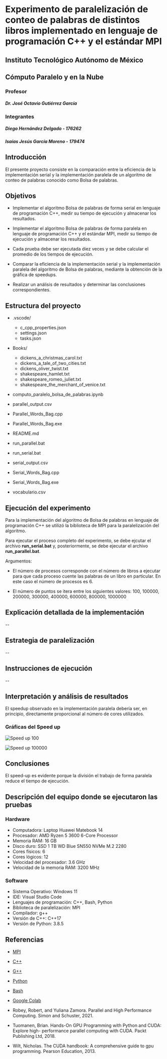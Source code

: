 <h1> Experimento de paralelización de conteo de palabras de distintos libros implementado en lenguaje de programación C++ y el estándar MPI </h1>

<h2> Instituto Tecnológico Autónomo de México </h2>

<h2> Cómputo Paralelo y en la Nube </h2>



<h3> Profesor </h3>

<h5> Dr. José Octavio Gutiérrez García </h5>


<h3> Integrantes </h3>

<h5> Diego Hernández Delgado - 176262 </h5>

<h5> Isaías Jesús García Moreno - 179474 </h5>



<h2> Introducción </h2>
 
El presente proyecto consiste en la comparación entre la eficiencia de la implementación serial y la implementación paralela de un algoritmo de conteo de palabras conocido como Bolsa de palabras. 


<h2> Objetivos </h2>

- Implementar el algoritmo Bolsa de palabras de forma serial en lenguaje de programación C++, medir su tiempo de ejecución y almacenar los resultados.

- Implementar el algoritmo Bolsa de palabras de forma paralela en lenguaje de programación C++ y el estándar MPI, medir su tiempo de ejecución y almacenar los resultados.

- Cada prueba debe ser ejecutada diez veces y se debe calcular el promedio de los tiempos de ejecución.

- Comparar la eficiencia de la implementación serial y la implementación paralela del algoritmo de Bolsa de palabras, mediante la obtención de la gráfica de speedups.

- Realizar un análisis de resultados y determinar las conclusiones correspondientes.

<h2> Estructura del proyecto </h2>

- .vscode/
    * c_cpp_properties.json
    * settings.json
    * tasks.json

- Books/
    * dickens_a_christmas_carol.txt
    * dickens_a_tale_of_two_cities.txt
    * dickens_oliver_twist.txt
    * shakespeare_hamlet.txt
    * shakespeare_romeo_juliet.txt
    * shakespeare_the_merchant_of_venice.txt
- computo_paralelo_bolsa_de_palabras.ipynb
- parallel_output.csv
- Parallel_Words_Bag.cpp
- Parallel_Words_Bag.exe
- README.md
- run_parallel.bat
- run_serial.bat
- serial_output.csv
- Serial_Words_Bag.cpp
- Serial_Words_Bag.exe
- vocabulario.csv


<h2> Ejecución del experimento </h2>

Para la implementación del algoritmo de Bolsa de palabras en lenguaje de programación C++ se utilizó la biblioteca de MPI para la paralelización del algoritmo.

Para ejecutar el proceso completo del experimento, se debe ejcutar el archivo **run_serial.bat** y, posteriormente, se debe ejecutar el archivo **run_parallel.bat**. 


Argumentos:

- El número de procesos corresponde con el número de libros a ejecutar para que cada proceso cuente las palabras de un libro en particular. En este caso el número de procesos es 6.

- El número de puntos se itera entre los siguientes valores: 100, 100000, 200000, 300000, 400000, 600000, 800000, 1000000


<h2> Explicación detallada de la implementación </h2>

--


<h2> Estrategia de paralelización </h2>

--


<h2> Instrucciones de ejecución </h2>

--

<h2> Interpretación y análisis de resultados </h2>

<p> El speedup observado en la implementación paralela debería ser, en principio, directamente proporcional al número de cores utilizados. 
</p>

<h3> Gráficas del Speed up </h3>

![Speed up 100](./Images/speed_up_100.png "Title")

![Speed up 100000](./Images/speed_up_100000.png "Title")


<h2> Conclusiones </h2>

<p> El speed-up es evidente porque la división el trabajo de forma paralela reduce el tiempo de ejecución. </p>




<h2> Descripción del equipo donde se ejecutaron las pruebas</h2>

<h3> Hardware </h3>

- Computadora: Laptop Huawei Matebook 14
- Procesador: AMD Ryzen 5 3600 6-Core Processor
- Memoria RAM: 16 GB
- Disco duro: SSD 1 TB WD Blue SN550 NVMe M.2 2280
- Cores físicos: 6
- Cores lógicos: 12
- Velocidad del procesador: 3.6 GHz
- Velocidad de la memoria RAM: 3200 MHz

<h3> Software </h3>

- Sistema Operativo: Windows 11
- IDE: Visual Studio Code
- Lenguajes de programación: C++, Bash, Python
- Biblioteca de paralelización: MPI
- Compilador: g++ 
- Versión de C++: C++17
- Versión de Python: 3.8.5


<h2> Referencias </h2>

- [MPI](https://www.mpi-forum.org/docs/)

- [C++](https://docs.python.org/3/howto/regex.html)

- [G++](https://www.geeksforgeeks.org/compiling-with-g-plus-plus/)

- [Python](https://www.python.org/)

- [Bash](https://www.gnu.org/software/bash/)

- [Google Colab](https://colab.research.google.com/notebooks/intro.ipynb?authuser=1)

- Robey, Robert, and Yuliana Zamora. Parallel and High Performance Computing. Simon and
Schuster, 2021.

- Tuomanen, Brian. Hands-On GPU Programming with Python and CUDA: Explore high-
performance parallel computing with CUDA. Packt Publishing Ltd, 2018.

- Wilt, Nicholas. The CUDA handbook: A comprehensive guide to gpu programming. Pearson
Education, 2013.
